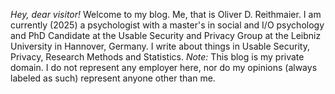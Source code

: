 *Hey, dear visitor!*
Welcome to my blog. Me, that is Oliver D. Reithmaier. I am currently (2025) a psychologist with a master's in social and I/O psychology and PhD Candidate at the Usable Security and Privacy Group at the Leibniz University in Hannover, Germany. I write about things in Usable Security, Privacy, Research Methods and Statistics.
_Note:_ This blog is my private domain. I do not represent any employer here, nor do my opinions (always labeled as such) represent anyone other than me.
